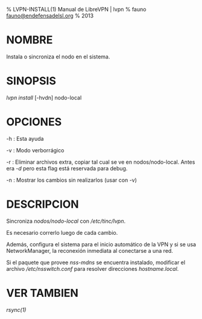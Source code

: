 % LVPN-INSTALL(1) Manual de LibreVPN | lvpn
% fauno <fauno@endefensadelsl.org>
% 2013

# NOMBRE

Instala o sincroniza el nodo en el sistema.


# SINOPSIS

_lvpn install_ [-hvdn] nodo-local


# OPCIONES

-h
:    Esta ayuda

-v
:    Modo verborrágico

-r
:    Eliminar archivos extra, copiar tal cual se ve en nodos/nodo-local.
     Antes era _-d_ pero esta flag está reservada para debug.

-n
:    Mostrar los cambios sin realizarlos (usar con -v)


# DESCRIPCION

Sincroniza _nodos/nodo-local_ con _/etc/tinc/lvpn_.

Es necesario correrlo luego de cada cambio.

Además, configura el sistema para el inicio automático de la VPN y si
se usa NetworkManager, la reconexión inmediata al conectarse a una red.

Si el paquete que provee _nss-mdns_ se encuentra instalado, modificar el
archivo _/etc/nsswitch.conf_ para resolver direcciones _hostname.local_.


# VER TAMBIEN

_rsync(1)_
